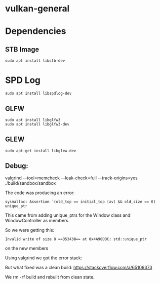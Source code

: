 # vulkan-general

# Dependencies
## STB Image
```
sudo apt install libstb-dev
```

# SPD Log
```
sudo apt install libspdlog-dev
```

## GLFW
```
sudo apt install libglfw3
sudo apt install libglfw3-dev
```

## GLEW
```
sudo apt-get install libglew-dev
```
## Debug:
valgrind --tool=memcheck --leak-check=full --track-origins=yes ./build/sandbox/sandbox

The code was producing an error:
```
sysmalloc: Assertion `(old_top == initial_top (av) && old_size == 0) unique_ptr
```
This came from adding unique_ptrs for the Window class and WindowController as members.

So we were getting this:

```
Invalid write of size 8 ==353438== at 0x4A90D3C: std::unique_ptr
```
on the new members

Using valgrind we got the error stack:

But what fixed was a clean build:
https://stackoverflow.com/a/65109373

We rm -rf build  and rebuilt from clean state.